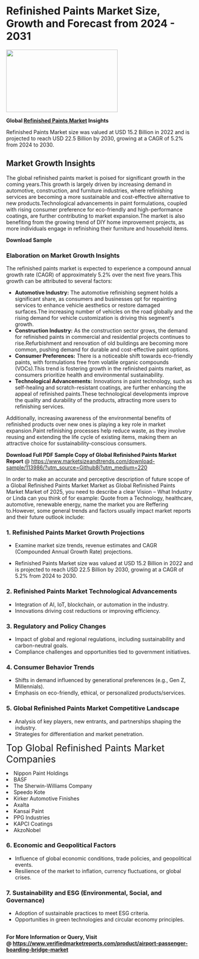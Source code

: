 <H1>Refinished Paints Market Size, Growth and Forecast from 2024 - 2031</H1><img class="aligncenter size-medium wp-image-584254" src="https://thirdeyenews.in/wp-content/uploads/2024/09/Global-Market-Research-300x168.jpeg" alt="" width="300" height="168" /><p><strong>Global&nbsp;<a href="https://www.marketsizeandtrends.com/download-sample/113986/?utm_source=Github8j?utm_medium=220">Refinished Paints Market</a> Insights</strong></p><p>Refinished Paints Market size was valued at USD 15.2 Billion in 2022 and is projected to reach USD 22.5 Billion by 2030, growing at a CAGR of 5.2% from 2024 to 2030.</p><p><h2>Market Growth Insights</h2> <p>The global refinished paints market is poised for significant growth in the coming years.This growth is largely driven by increasing demand in automotive, construction, and furniture industries, where refinishing services are becoming a more sustainable and cost-effective alternative to new products.Technological advancements in paint formulations, coupled with rising consumer preference for eco-friendly and high-performance coatings, are further contributing to market expansion.The market is also benefiting from the growing trend of DIY home improvement projects, as more individuals engage in refinishing their furniture and household items.</p> <p><strong>Download Sample</strong></p> <h3>Elaboration on Market Growth Insights</h3> <p>The refinished paints market is expected to experience a compound annual growth rate (CAGR) of approximately 5.2% over the next five years.This growth can be attributed to several factors:</p> <ul> <li><strong>Automotive Industry:</strong> The automotive refinishing segment holds a significant share, as consumers and businesses opt for repainting services to enhance vehicle aesthetics or restore damaged surfaces.The increasing number of vehicles on the road globally and the rising demand for vehicle customization is driving this segment's growth.</li> <li><strong>Construction Industry:</strong> As the construction sector grows, the demand for refinished paints in commercial and residential projects continues to rise.Refurbishment and renovation of old buildings are becoming more common, pushing demand for durable and cost-effective paint options.</li> <li><strong>Consumer Preferences:</strong> There is a noticeable shift towards eco-friendly paints, with formulations free from volatile organic compounds (VOCs).This trend is fostering growth in the refinished paints market, as consumers prioritize health and environmental sustainability.</li> <li><strong>Technological Advancements:</strong> Innovations in paint technology, such as self-healing and scratch-resistant coatings, are further enhancing the appeal of refinished paints.These technological developments improve the quality and durability of the products, attracting more users to refinishing services.</li> </ul> <p>Additionally, increasing awareness of the environmental benefits of refinished products over new ones is playing a key role in market expansion.Paint refinishing processes help reduce waste, as they involve reusing and extending the life cycle of existing items, making them an attractive choice for sustainability-conscious consumers.</p> <p><span class=""><strong>Download Full PDF Sample Copy of Global Refinished Paints Market Report</strong> @ <a href="https://www.marketsizeandtrends.com/download-sample/113986/?utm_source=Github8j?utm_medium=220" target="_blank">https://www.marketsizeandtrends.com/download-sample/113986/?utm_source=Github8j?utm_medium=220</a></span></p><p>In order to make an accurate and perceptive description of future scope of a Global&nbsp;Refinished Paints Market Market as Global&nbsp;Refinished Paints Market Market of 2025, you need to describe a clear Vision &ndash; What Industry or Linda can you think of for example: Quote from a Technology, healthcare, automotive, renewable energy, name the market you are Reffering to.However, some general trends and factors usually impact market reports and their future outlook include:</p><h3>1.&nbsp;<strong>Refinished Paints Market Growth Projections</strong></h3><ul><li>Examine market size trends, revenue estimates and CAGR (Compounded Annual Growth Rate) projections.</li><li><p>Refinished Paints Market size was valued at USD 15.2 Billion in 2022 and is projected to reach USD 22.5 Billion by 2030, growing at a CAGR of 5.2% from 2024 to 2030.</p></li></ul><h3>2.&nbsp;<strong>Refinished Paints Market Technological Advancements</strong></h3><ul><li>Integration of AI, IoT, blockchain, or automation in the industry.</li><li>Innovations driving cost reductions or improving efficiency.</li></ul><h3>3.&nbsp;<strong>Regulatory and Policy Changes</strong></h3><ul><li>Impact of global and regional regulations, including sustainability and carbon-neutral goals.</li><li>Compliance challenges and opportunities tied to government initiatives.</li></ul><h3>4.&nbsp;<strong>Consumer Behavior Trends</strong></h3><ul><li>Shifts in demand influenced by generational preferences (e.g., Gen Z, Millennials).</li><li>Emphasis on eco-friendly, ethical, or personalized products/services.</li></ul><h3>5.&nbsp;<strong>Global Refinished Paints Market Competitive Landscape</strong></h3><ul><li>Analysis of key players, new entrants, and partnerships shaping the industry.</li><li>Strategies for differentiation and market penetration.</li></ul><p data-pm-slice="1 1 []"><span style="color: inherit; font-family: inherit; font-size: 25px;">Top Global Refinished Paints Market Companies</span></p><div class="" data-test-id=""><p><li>Nippon Paint Holdings</li><li> BASF</li><li> The Sherwin-Williams Company</li><li> Speedo Kote</li><li> Kirker Automotive Finishes</li><li> Axalta</li><li> Kansai Paint</li><li> PPG Industries</li><li> KAPCI Coatings</li><li> AkzoNobel</li></p></div><h3>6.&nbsp;<strong>Economic and Geopolitical Factors</strong></h3><ul><li>Influence of global economic conditions, trade policies, and geopolitical events.</li><li>Resilience of the market to inflation, currency fluctuations, or global crises.</li></ul><h3>7.&nbsp;<strong>Sustainability and ESG (Environmental, Social, and Governance)</strong></h3><ul><li>Adoption of sustainable practices to meet ESG criteria.</li><li>Opportunities in green technologies and circular economy principles.</li></ul><h2><strong style="font-size: 14px;">For More Information or Query, Visit @&nbsp;</strong><a style="background-color: #ffffff; font-size: 14px;" href="https://www.marketsizeandtrends.com/report/refinished-paints-market/" target="_blank">https://www.verifiedmarketreports.com/product/airport-passenger-boarding-bridge-market</a></h2>